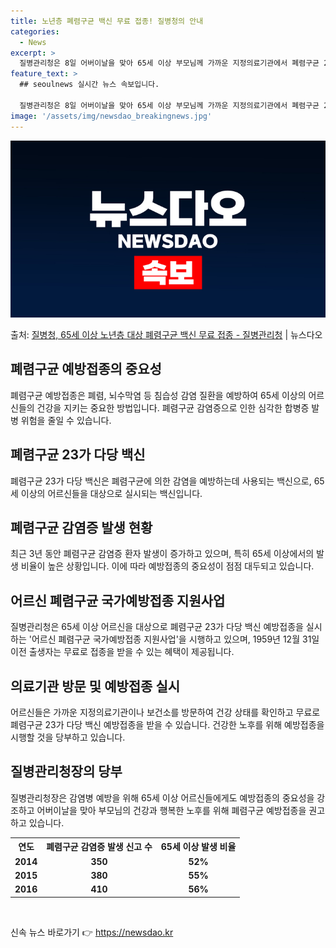 ```yaml
---
title: 노년층 폐렴구균 백신 무료 접종! 질병청의 안내
categories:
  - News
excerpt: >
  질병관리청은 8일 어버이날을 맞아 65세 이상 부모님께 가까운 지정의료기관에서 폐렴구균 23가 다당 백신(P…
feature_text: >
  ## seoulnews 실시간 뉴스 속보입니다.

  질병관리청은 8일 어버이날을 맞아 65세 이상 부모님께 가까운 지정의료기관에서 폐렴구균 23가 다당 백신(P…
image: '/assets/img/newsdao_breakingnews.jpg'
---
```


![뉴스다오 속보](/assets/img/newsdao_breakingnews.jpg)

<p>출처: <a href="https://newsdao.kr/3759" rel="dofollow">질병청, 65세 이상 노년층 대상 폐렴구균 백신 무료 접종 - 질병관리청</a> | 뉴스다오</p>

<h2 data-ke-size="size26">폐렴구균 예방접종의 중요성</h2>
<p data-ke-size="size16">폐렴구균 예방접종은 폐렴, 뇌수막염 등 침습성 감염 질환을 예방하여 65세 이상의 어르신들의 건강을 지키는 중요한 방법입니다. 폐렴구균 감염증으로 인한 심각한 합병증 발병 위험을 줄일 수 있습니다.</p>

<h2 data-ke-size="size26">폐렴구균 23가 다당 백신</h2>
<p data-ke-size="size16">폐렴구균 23가 다당 백신은 폐렴구균에 의한 감염을 예방하는데 사용되는 백신으로, 65세 이상의 어르신들을 대상으로 실시되는 백신입니다.</p>

<h2 data-ke-size="size26">폐렴구균 감염증 발생 현황</h2>
<p data-ke-size="size16">최근 3년 동안 폐렴구균 감염증 환자 발생이 증가하고 있으며, 특히 65세 이상에서의 발생 비율이 높은 상황입니다. 이에 따라 예방접종의 중요성이 점점 대두되고 있습니다.</p>

<h2 data-ke-size="size26">어르신 폐렴구균 국가예방접종 지원사업</h2>
<p data-ke-size="size16">질병관리청은 65세 이상 어르신을 대상으로 폐렴구균 23가 다당 백신 예방접종을 실시하는 '어르신 폐렴구균 국가예방접종 지원사업'을 시행하고 있으며, 1959년 12월 31일 이전 출생자는 무료로 접종을 받을 수 있는 혜택이 제공됩니다.</p>

<h2 data-ke-size="size26">의료기관 방문 및 예방접종 실시</h2>
<p data-ke-size="size16">어르신들은 가까운 지정의료기관이나 보건소를 방문하여 건강 상태를 확인하고 무료로 폐렴구균 23가 다당 백신 예방접종을 받을 수 있습니다. 건강한 노후를 위해 예방접종을 시행할 것을 당부하고 있습니다.</p>

<h2 data-ke-size="size26">질병관리청장의 당부</h2>
<p data-ke-size="size16">질병관리청장은 감염병 예방을 위해 65세 이상 어르신들에게도 예방접종의 중요성을 강조하고 어버이날을 맞아 부모님의 건강과 행복한 노후를 위해 폐렴구균 예방접종을 권고하고 있습니다.</p>

<table>
	<tr>
		<th>연도</th>
		<th>폐렴구균 감염증 발생 신고 수</th>
		<th>65세 이상 발생 비율</th>
	</tr>
	<tr>
		<td style="text-align: center; height: 17px;"><b>2014</b></td>
		<td style="text-align: center; height: 17px;"><b>350</b></td>
		<td style="text-align: center; height: 17px;"><b>52%</b></td>
	</tr>
	<tr>
		<td style="text-align: center; height: 17px;"><b>2015</b></td>
		<td style="text-align: center; height: 17px;"><b>380</b></td>
		<td style="text-align: center; height: 17px;"><b>55%</b></td>
	</tr>
	<tr>
		<td style="text-align: center; height: 17px;"><b>2016</b></td>
		<td style="text-align: center; height: 17px;"><b>410</b></td>
		<td style="text-align: center; height: 17px;"><b>56%</b></td>
	</tr>
</table>
<p data-ke-size="size16">&nbsp;</p> 

신속 뉴스 바로가기 👉 <a href="https://newsdao.kr" rel="dofollow">https://newsdao.kr</a>


